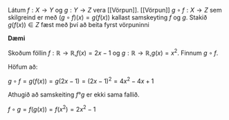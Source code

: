 Látum $f:X\to Y$ og $g:Y\to Z$ vera [[Vörpun]]. [[Vörpun]] $g∘f:X\to Z$ sem skilgreind er með $(g∘f)(x)=g(f(x))$ kallast samskeyting $f$ og $g$. Stakið $g(f(x))\in Z$ fæst með því að beita fyrst vörpuninni 

**Dæmi**

Skoðum föllin $f:\mathbb{R}\to \mathbb{R}$,$f(x)=2x−1$ og $g:\mathbb{R}\to \mathbb{R}$,$g(x)=x^2$. Finnum $g∘f$.

Höfum að:

$g∘f=g(f(x))=g(2x−1)=(2x−1)^2=4x^2−4x+1$

Athugið að samskeiting $f°g$ er ekki sama fallið.

$f∘g=f(g(x))=f(x^2)=2x^2−1$